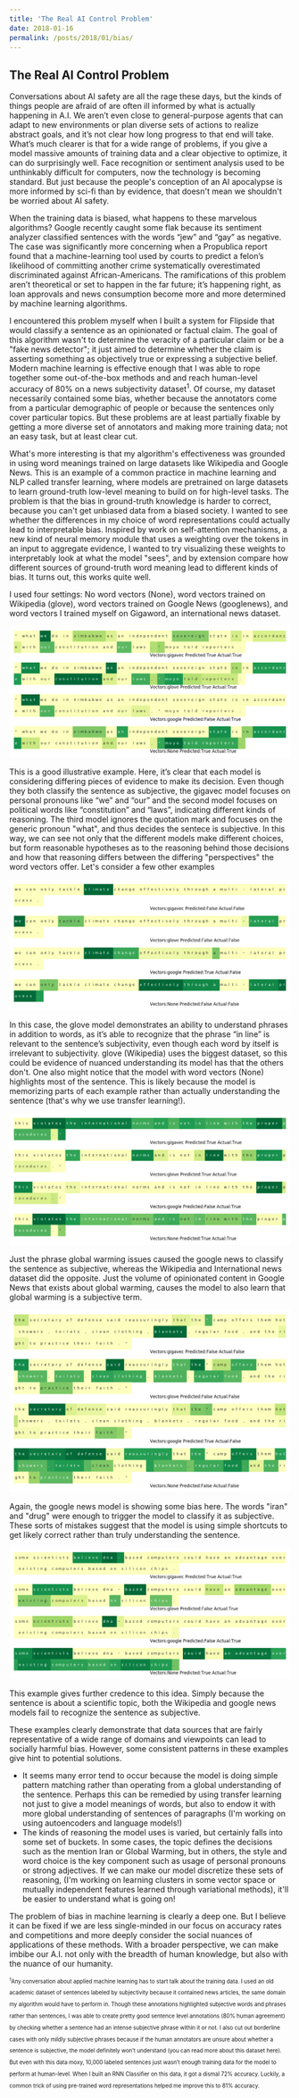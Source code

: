 ```yaml
---
title: 'The Real AI Control Problem'
date: 2018-01-16
permalink: /posts/2018/01/bias/
---
```



## The Real AI Control Problem

Conversations about AI safety are all the rage these days, but the kinds of things people are afraid of are often ill informed by what is actually happening in A.I. We aren’t even close to general-purpose agents that can adapt to new environments or plan diverse sets of actions to realize abstract goals, and it’s not clear how long progress to that end will take. What’s much clearer is that for a wide range of problems, if you give a model massive amounts of training data
 and a clear objective to optimize, it can do surprisingly well. Face recognition or sentiment analysis used to be unthinkably difficult for computers, now the technology is becoming standard. But just because the people's conception of an AI apocalypse is more informed by sci-fi than by evidence, that doesn't mean we shouldn't be worried about AI safety.
 
When the training data is biased, what happens to these marvelous algorithms? Google recently caught some flak because its sentiment analyzer classified sentences with the words “jew” and “gay” as negative. The case was significantly more concerning when a Propublica report found that a machine-learning tool used by courts to predict a felon’s likelihood of committing another crime systematically overestimated discriminated against African-Americans. The ramifications of this problem aren’t theoretical or set to happen in the far future; it’s happening right, as loan
approvals and news consumption become more and more determined by machine learning algorithms. 

I encountered this problem myself when I built a system for Flipside that would classify a sentence as an opinionated or factual claim. The goal of this algorithm wasn't to determine the veracity of a particular claim or be a "fake news detector"; it just aimed to determine whether the claim is asserting something as objectively true or expressing a subjective belief. Modern machine learning is effective enough that I was able to rope together some out-of-the-box methods and and reach human-level accuracy of 80% on a news subjectivity dataset<sup>1</sup>. Of course, my dataset necessarily contained some bias, whether because the annotators come from a particular demographic of people or because the sentences only cover particular topics. But these problems are at least partially fixable by getting a more diverse set of annotators and making more training data; not an easy task, but at least clear cut. 

What's more interesting is that my algorithm's effectiveness was grounded in using word meanings trained on large datasets like Wikipedia and Google News. This is an example of a common practice in machine learning and NLP called transfer learning, where models are pretrained on large datasets to learn ground-truth low-level meaning to build on for high-level tasks. The problem is that the bias in ground-truth knowledge  is harder to correct, because you can't get unbiased data from a biased society. I wanted to see whether the differences in my choice of word representations could actually lead to interpretable bias. Inspired by work on self-attention mechanisms, a new kind of neural memory module that uses a weighting over the tokens in an input to aggregate evidence, I wanted to try visualizing these weights to interpretably look at what the model "sees", and by extension compare how different sources of ground-truth word meaning lead to different kinds of bias. It turns out, this works quite well. 

I used four settings: No word vectors (None), word vectors trained on Wikipedia (glove), word vectors trained on Google News (googlenews), and word vectors I trained myself on Gigaword, an international news dataset. 

![alt text](/images/17th_different_4112th_example.png)

This is a good illustrative example. Here, it’s clear that each model is considering differing pieces of evidence to make its decision. Even though they both classify the sentence as subjective, the gigavec model focuses on personal pronouns like “we” and “our” and the second model focuses on political words like “constitution” and “laws”, indicating different kinds of reasoning. The third model ignores the quotation mark and focuses on the generic pronoun "what", and thus
decides the sentece is subjective. In this way, we can see not only that the different models make different choices, but form reasonable hypotheses as to the reasoning behind those decisions and how that reasoning differs between the differing "perspectives" the word vectors offer. Let's consider a few other examples

![alt text](/images/164th_different_1324th_example.png)

In this case, the glove model demonstrates an ability to understand phrases in addition to words, as it’s able to recognize that the phrase “in line” is relevant to the sentence’s subjectivity, even though each word by itself is irrelevant to subjectivity. glove (Wikipedia) uses the biggest dataset, so this could be evidence of nuanced understanding its model has that the others don't. One also might notice that the model with word vectors (None) highlights most of the sentence. This
is likely because the model is memorizing parts of each example rather than actually understanding the sentence (that's why we use transfer learning!).

![alt text](/images/39th_different_1619th_example.png)

Just the phrase global warming issues caused the google news to classify the sentence as subjective, whereas the Wikipedia and International news dataset did the opposite. Just the volume of opinionated content in Google News that exists about global warming, causes the model to also learn that global warming is a subjective term.


![alt text](/images/163th_different_5824th_example.png)

Again, the google news model is showing some bias here. The words "iran" and "drug" were enough to trigger the model to classify it as subjective. These sorts of mistakes suggest that the model is using simple shortcuts to get likely correct rather than truly understanding the sentence. 


![alt text](/images/144th_different_2423th_example.png)

This example gives further credence to this idea. Simply because the sentence is about a scientific topic, both the Wikipedia and google news models fail to recognize the sentence as subjective. 

These examples clearly demonstrate that data sources that are fairly representative of a wide range of domains and viewpoints can lead to socially harmful bias. However, some consistent patterns in these examples give hint to potential solutions.

* It seems many error tend to occur because the model is doing simple pattern matching rather than operating from a global understanding of the sentence. Perhaps this can be remedied by using transfer learning not just to give a model meanings of words, but also to endow it with more
global understanding of sentences of paragraphs (I'm working on using autoencoders and language models!)
* The kinds of reasoning the model uses is varied, but certainly falls into some set of buckets. In some cases, the topic defines the decisions such as the mention Iran or Global Warming, but in others, the style and word choice is the key component such as usage of personal pronouns or strong adjectives.  If we can make our model discretize these sets of reasoning, (I'm working on learning clusters in some vector space or mutually independent features learned through variational methods), it'll be easier to understand what is going on!

The problem of bias in machine learning is clearly a deep one. But I believe it can be fixed if we are less single-minded in our focus on accuracy rates and competitions and more deeply consider the social nuances of applications of these methods. With a broader perspective, we can make imbibe our A.I. not only with the breadth of human knowledge, but also with the nuance of our humanity.  



<sub><sup><sup>1</sup>Any conversation about applied machine learning has to start talk about the training data. I used an old academic dataset of sentences labeled by subjectivity because it contained news articles, the same domain my algorithm would have to perform in. Though these annotations highlighted subjective words and phrases rather than sentences, I was able to create pretty good sentence level annotations (80% human agreement) by checking whether a sentence had an intense subjective phrase
within it or not. I also cut out borderline cases with only mildly subjective phrases because if the human annotators are unsure about whether a sentence is subjective, the model definitely won’t understand (you can read more about this dataset here). But even with this data moxy, 10,000 labeled sentences just wasn’t enough training data for the model to perform at human-level. When I built an RNN Classifier on this data, it got a dismal 72% accuracy. Luckily, a common trick
of using pre-trained word representations helped me improve this to 81% accuracy.</sup></sub>
